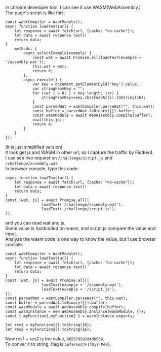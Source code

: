 In chrome developer tool, I can see it use WASM(WebAssembly.)  
The page's script is like this:
```
const wabtCompiler = WabtModule();
async function loadText(url) {
    let response = await fetch(url, {cache: "no-cache"});
    let data = await response.text()
    return data;
}
    methods: {
        async selectExample(example) {
            const wat = await Promise.all(loadText(example + '/assembly.wat'));
            this.wat = wat;
            return 0;
        },
        async execute() {
			var key = document.getElementById('key').value;
			var stringFromKey = "";
			for (var i = 0; i < key.length; i++) {
  				stringFromKey+=key.charCodeAt(i).toString(16);
			}
            const parsedWat = wabtCompiler.parseWat("", this.wat);
            const buffer = parsedWat.toBinary({}).buffer;
            const wasmModule = await WebAssembly.compile(buffer);
            eval(this.js);
            return 0;
        }
    }
});
```
(it is just simplified version)  
It look get js and WASM in other url, so I capture the traffic by Fiddler4.  
I can see two request on ```/challenge/script.js``` and ```/challenge/assembly.wat```.  
In browser console, type this code:  
```
async function loadText(url) {
    let response = await fetch(url, {cache: "no-cache"});
    let data = await response.text()
    return data;
}
const [wat, js] = await Promise.all([
                loadText('/challenge/assembly.wat'),
                loadText('/challenge/script.js'),
]);
```
and you can read wat and js.  
Some value is hardcoded on wasm, and script.js compare the value and input.  
Analyze the wasm code is one way to know the value, but I use browser console.  
```
const wabtCompiler = WabtModule();
async function loadText(url) {
    let response = await fetch(url, {cache: "no-cache"});
    let data = await response.text()
    return data;
}
const [wat, js] = await Promise.all([
                loadText(example + '/assembly.wat'),
                loadText(example + '/script.js'),
]);
const parsedWat = wabtCompiler.parseWat("", this.wat);
const buffer = parsedWat.toBinary({}).buffer;
const wasmModule = await WebAssembly.compile(buffer);
const wasmInstance = new WebAssembly.Instance(wasmModule, {});
const { myFunction1,myFunction2 } = wasmInstance.exports;

let res1 = myFunction1().toString(16);
let res2 = myFunction2().toString(16);
```
Now res1 + res2 is the value, ```665579592d4d6539```.  
To conver it to string, flag is ```infernoCTF{fUyY-Me9}```.